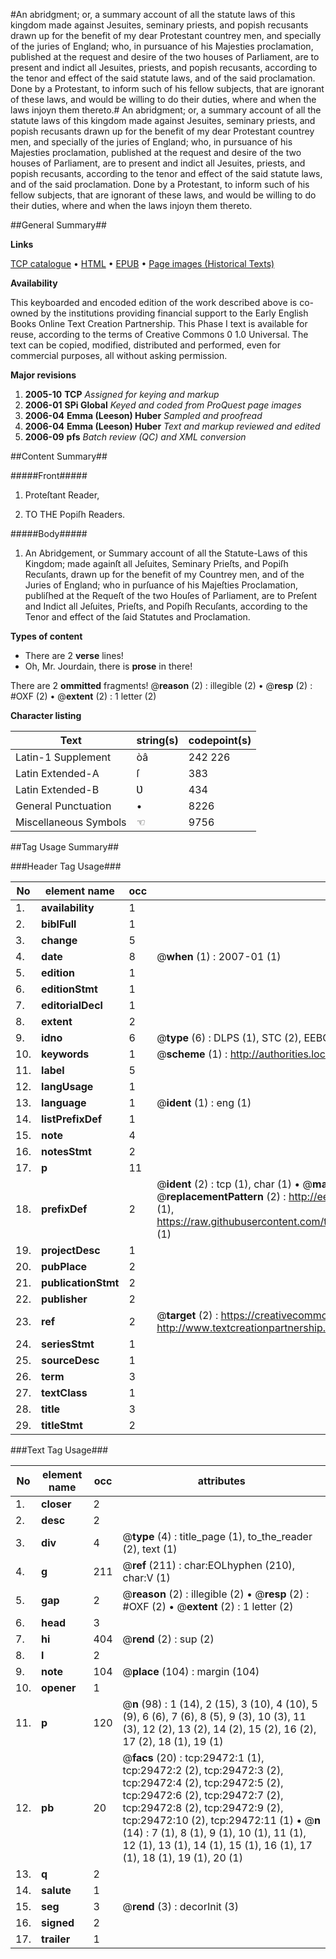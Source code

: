 #An abridgment; or, a summary account of all the statute laws of this kingdom made against Jesuites, seminary priests, and popish recusants drawn up for the benefit of my dear Protestant countrey men, and specially of the juries of England; who, in pursuance of his Majesties proclamation, published at the request and desire of the two houses of Parliament, are to present and indict all Jesuites, priests, and popish recusants, according to the tenor and effect of the said statute laws, and of the said proclamation. Done by a Protestant, to inform such of his fellow subjects, that are ignorant of these laws, and would be willing to do their duties, where and when the laws injoyn them thereto.#
An abridgment; or, a summary account of all the statute laws of this kingdom made against Jesuites, seminary priests, and popish recusants drawn up for the benefit of my dear Protestant countrey men, and specially of the juries of England; who, in pursuance of his Majesties proclamation, published at the request and desire of the two houses of Parliament, are to present and indict all Jesuites, priests, and popish recusants, according to the tenor and effect of the said statute laws, and of the said proclamation. Done by a Protestant, to inform such of his fellow subjects, that are ignorant of these laws, and would be willing to do their duties, where and when the laws injoyn them thereto.

##General Summary##

**Links**

[TCP catalogue](http://www.ota.ox.ac.uk/tcp/)  • 
[HTML](http://tei.it.ox.ac.uk/tcp/Texts-HTML/free/A39/A39442.html)  • 
[EPUB](http://tei.it.ox.ac.uk/tcp/Texts-EPUB/free/A39/A39442.epub) • 
[Page images (Historical Texts)](https://data.historicaltexts.jisc.ac.uk/view?pubId=eebo-99825099e&pageId=eebo-99825099e-29472-1)

**Availability**

This keyboarded and encoded edition of the
	       work described above is co-owned by the institutions
	       providing financial support to the Early English Books
	       Online Text Creation Partnership. This Phase I text is
	       available for reuse, according to the terms of Creative
	       Commons 0 1.0 Universal. The text can be copied,
	       modified, distributed and performed, even for
	       commercial purposes, all without asking permission.

**Major revisions**

1. __2005-10__ __TCP__ *Assigned for keying and markup*
1. __2006-01__ __SPi Global__ *Keyed and coded from ProQuest page images*
1. __2006-04__ __Emma (Leeson) Huber__ *Sampled and proofread*
1. __2006-04__ __Emma (Leeson) Huber__ *Text and markup reviewed and edited*
1. __2006-09__ __pfs__ *Batch review (QC) and XML conversion*

##Content Summary##

#####Front#####

1. Proteſtant Reader,

1. TO THE Popiſh Readers.

#####Body#####

1. An Abridgement, or Summary account of all the Statute-Laws of this Kingdom; made againſt all Jeſuites, Seminary Prieſts, and Popiſh Recuſants, drawn up for the benefit of my Countrey men, and of the Juries of England; who in purſuance of his Majeſties Proclamation, publiſhed at the Requeſt of the two Houſes of Parliament, are to Preſent and Indict all Jeſuites, Prieſts, and Popiſh Recuſants, according to the Tenor and effect of the ſaid Statutes and Proclamation.

**Types of content**

  * There are 2 **verse** lines!
  * Oh, Mr. Jourdain, there is **prose** in there!

There are 2 **ommitted** fragments! 
 @__reason__ (2) : illegible (2)  •  @__resp__ (2) : #OXF (2)  •  @__extent__ (2) : 1 letter (2)

**Character listing**


|Text|string(s)|codepoint(s)|
|---|---|---|
|Latin-1 Supplement|òâ|242 226|
|Latin Extended-A|ſ|383|
|Latin Extended-B|Ʋ|434|
|General Punctuation|•|8226|
|Miscellaneous Symbols|☜|9756|

##Tag Usage Summary##

###Header Tag Usage###

|No|element name|occ|attributes|
|---|---|---|---|
|1.|__availability__|1||
|2.|__biblFull__|1||
|3.|__change__|5||
|4.|__date__|8| @__when__ (1) : 2007-01 (1)|
|5.|__edition__|1||
|6.|__editionStmt__|1||
|7.|__editorialDecl__|1||
|8.|__extent__|2||
|9.|__idno__|6| @__type__ (6) : DLPS (1), STC (2), EEBO-CITATION (1), PROQUEST (1), VID (1)|
|10.|__keywords__|1| @__scheme__ (1) : http://authorities.loc.gov/ (1)|
|11.|__label__|5||
|12.|__langUsage__|1||
|13.|__language__|1| @__ident__ (1) : eng (1)|
|14.|__listPrefixDef__|1||
|15.|__note__|4||
|16.|__notesStmt__|2||
|17.|__p__|11||
|18.|__prefixDef__|2| @__ident__ (2) : tcp (1), char (1)  •  @__matchPattern__ (2) : ([0-9\-]+):([0-9IVX]+) (1), (.+) (1)  •  @__replacementPattern__ (2) : http://eebo.chadwyck.com/downloadtiff?vid=$1&page=$2 (1), https://raw.githubusercontent.com/textcreationpartnership/Texts/master/tcpchars.xml#$1 (1)|
|19.|__projectDesc__|1||
|20.|__pubPlace__|2||
|21.|__publicationStmt__|2||
|22.|__publisher__|2||
|23.|__ref__|2| @__target__ (2) : https://creativecommons.org/publicdomain/zero/1.0/ (1), http://www.textcreationpartnership.org/docs/. (1)|
|24.|__seriesStmt__|1||
|25.|__sourceDesc__|1||
|26.|__term__|3||
|27.|__textClass__|1||
|28.|__title__|3||
|29.|__titleStmt__|2||


###Text Tag Usage###

|No|element name|occ|attributes|
|---|---|---|---|
|1.|__closer__|2||
|2.|__desc__|2||
|3.|__div__|4| @__type__ (4) : title_page (1), to_the_reader (2), text (1)|
|4.|__g__|211| @__ref__ (211) : char:EOLhyphen (210), char:V (1)|
|5.|__gap__|2| @__reason__ (2) : illegible (2)  •  @__resp__ (2) : #OXF (2)  •  @__extent__ (2) : 1 letter (2)|
|6.|__head__|3||
|7.|__hi__|404| @__rend__ (2) : sup (2)|
|8.|__l__|2||
|9.|__note__|104| @__place__ (104) : margin (104)|
|10.|__opener__|1||
|11.|__p__|120| @__n__ (98) : 1 (14), 2 (15), 3 (10), 4 (10), 5 (9), 6 (6), 7 (6), 8 (5), 9 (3), 10 (3), 11 (3), 12 (2), 13 (2), 14 (2), 15 (2), 16 (2), 17 (2), 18 (1), 19 (1)|
|12.|__pb__|20| @__facs__ (20) : tcp:29472:1 (1), tcp:29472:2 (2), tcp:29472:3 (2), tcp:29472:4 (2), tcp:29472:5 (2), tcp:29472:6 (2), tcp:29472:7 (2), tcp:29472:8 (2), tcp:29472:9 (2), tcp:29472:10 (2), tcp:29472:11 (1)  •  @__n__ (14) : 7 (1), 8 (1), 9 (1), 10 (1), 11 (1), 12 (1), 13 (1), 14 (1), 15 (1), 16 (1), 17 (1), 18 (1), 19 (1), 20 (1)|
|13.|__q__|2||
|14.|__salute__|1||
|15.|__seg__|3| @__rend__ (3) : decorInit (3)|
|16.|__signed__|2||
|17.|__trailer__|1||
